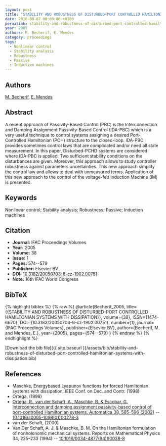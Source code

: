 ```yaml
---
layout: post
title: "STABILITY AND ROBUSTNESS OF DISTURBED-PORT CONTROLLED HAMILTONIAN SYSTEMS WITH DISSIPATION"
date: 2010-09-07 00:00:00 +0100
permalink: stability-and-robustness-of-disturbed-port-controlled-hamiltonian-systems-with-dissipation
year: 2005
authors: M. Becherif, E. Mendes
category: proceedings
tags:
  - Nonlinear control
  - Stability analysis
  - Robustness
  - Passive
  - Induction machines
---
```

 
## Authors
[M. Becherif](authors/mohamed-becherif), [E. Mendes](authors/eduardo-mendes)
 
## Abstract
A recent approach of Passivity-Based Control (PBC) is the Interconnection and Damping Assignment Passivity-Based Control (IDA-PBC) which is a very useful technique to control systems assigning a desired Port-Controlled Hamiltonian (PCH) structure to the closed-loop. IDA-PBC provides sometimes control laws that are complicated and/or need all state measurement. In this paper, Disturbed-PCHD systems are considered where IDA-PBC is applied. Two sufficient stability conditions on the disturbances are given. Moreover, this approach allows to study controller robustness against parameters uncertainties. This new approach simplify the control law and allows to deal with unmeasured terms. Application of this new approach to the control of the voltage-fed Induction Machine (IM) is presented.
 
## Keywords
Nonlinear control; Stability analysis; Robustness; Passive; Induction machines
 
## Citation
- **Journal:** IFAC Proceedings Volumes
- **Year:** 2005
- **Volume:** 38
- **Issue:** 1
- **Pages:** 574--579
- **Publisher:** Elsevier BV
- **DOI:** [10.3182/20050703-6-cz-1902.00751](https://doi.org/10.3182/20050703-6-cz-1902.00751)
- **Note:** 16th IFAC World Congress
 
## BibTeX
{% highlight bibtex %}
{% raw %}
@article{Becherif_2005,
  title={{STABILITY AND ROBUSTNESS OF DISTURBED-PORT CONTROLLED HAMILTONIAN SYSTEMS WITH DISSIPATION}},
  volume={38},
  ISSN={1474-6670},
  DOI={10.3182/20050703-6-cz-1902.00751},
  number={1},
  journal={IFAC Proceedings Volumes},
  publisher={Elsevier BV},
  author={Becherif, M. and Mendes, E.},
  year={2005},
  pages={574--579}
}
{% endraw %}
{% endhighlight %}
 
[Download the bib file]({{ site.baseurl }}/assets/bib/stability-and-robustness-of-disturbed-port-controlled-hamiltonian-systems-with-dissipation.bib)
 
## References
- Maschke, Energybased Lyapunov functions for forced Hamiltonian systems with dissipation. IEEE Conf. on Dec. and Contr. (1998)
- Ortega, (1998)
- [Ortega, R., van der Schaft, A., Maschke, B. & Escobar, G. Interconnection and damping assignment passivity-based control of port-controlled Hamiltonian systems. Automatica 38, 585–596 (2002)](interconnection-and-damping-assignment-passivity-based-control-of-port-controlled-hamiltonian-systems) -- [10.1016/s0005-1098(01)00278-3](https://doi.org/10.1016/s0005-1098(01)00278-3)
- van der Schaft, (2000)
- Van Der Schaft, A. J. & Maschke, B. M. On the Hamiltonian formulation of nonholonomic mechanical systems. Reports on Mathematical Physics 34, 225–233 (1994) -- [10.1016/0034-4877(94)90038-8](https://doi.org/10.1016/0034-4877(94)90038-8)


